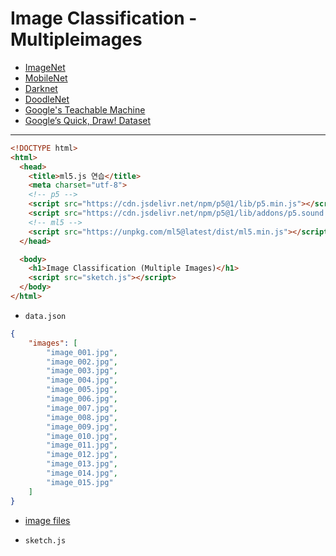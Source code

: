 # Image Classification - Multipleimages

- [ImageNet](https://www.image-net.org/)
- [MobileNet](https://github.com/tensorflow/tfjs-models/tree/master/mobilenet)
- [Darknet](https://github.com/pjreddie/darknet)
- [DoodleNet](https://github.com/yining1023/doodleNet)
- [Google's Teachable Machine](https://teachablemachine.withgoogle.com/)
- [Google’s Quick, Draw! Dataset](https://quickdraw.withgoogle.com/data)


---


```html
<!DOCTYPE html>
<html>
  <head>
    <title>ml5.js 연습</title>
    <meta charset="utf-8">
    <!-- p5 -->
    <script src="https://cdn.jsdelivr.net/npm/p5@1/lib/p5.min.js"></script>
    <script src="https://cdn.jsdelivr.net/npm/p5@1/lib/addons/p5.sound.min.js"></script>
    <!-- ml5 -->
    <script src="https://unpkg.com/ml5@latest/dist/ml5.min.js"></script>
  </head>

  <body>
    <h1>Image Classification (Multiple Images)</h1>
    <script src="sketch.js"></script>
  </body>
</html>
```


- `data.json`

```json
{
    "images": [
        "image_001.jpg",
        "image_002.jpg",
        "image_003.jpg",
        "image_004.jpg",
        "image_005.jpg",
        "image_006.jpg",
        "image_007.jpg",
        "image_008.jpg",
        "image_009.jpg",
        "image_010.jpg",
        "image_011.jpg",
        "image_012.jpg",
        "image_013.jpg",
        "image_014.jpg",
        "image_015.jpg"
    ]
}
```

- [image files](https://terabox.com/s/1-YdskaNyNwwihyIoZb6bMw)

- `sketch.js`

```javascript

```
